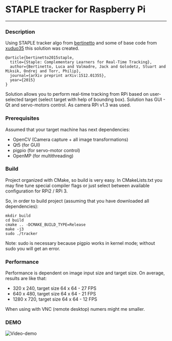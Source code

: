 # STAPLE tracker for Raspberry Pi
-------------------------------------
### Description

Using STAPLE tracker algo from [bertinetto](https://github.com/bertinetto/staple) and some of base code from [xuduo35](https://github.com/xuduo35/STAPLE) this solution was created.

    @article{bertinetto2015staple,
      title={Staple: Complementary Learners for Real-Time Tracking},
      author={Bertinetto, Luca and Valmadre, Jack and Golodetz, Stuart and Miksik, Ondrej and Torr, Philip},
      journal={arXiv preprint arXiv:1512.01355},
      year={2015}
    }

Solution allows you to perform real-time tracking from RPi based on user-selected target (select target with help of bounding box).
Solution has GUI - Qt and servo-motors control.
As camera RPi v1.3 was used.
    
### Prerequisites

Assumed that your target machine has next dependencies:
- OpenCV (Camera capture + all image transformations)
- Qt5 (for GUI)
- pigpio (for servo-motor control)
- OpenMP (for multithreading)

### Build

Project organized with CMake, so build is very easy.
In CMakeLists.txt you may fine tune special compiler flags or just select between available configuration for RPi2 / RPi 3.

So, in order to build project (assuming that you have downloaded all dependencies):

    mkdir build 
    cd build
    cmake .. -DCMAKE_BUILD_TYPE=Release
    make -j3
    sudo ./tracker

Note: sudo is necessary because pigpio works in kernel mode; without sudo you will get an error.

### Performance

Performance is dependent on image input size and target size. On average, results are like that:

- 320 x 240, target size 64 x 64 - 27 FPS
- 640 x 480, target size 64 x 64 - 21 FPS
- 1280 x 720, target size 64 x 64 - 12 FPS

When using with VNC (remote desktop) numers might me smaller.

    
### DEMO

![Video-demo](https://drive.google.com/file/d/1W4lLhd5NqbW3O605WRAqg0VEeRi3f2RW/view?usp=sharing)

